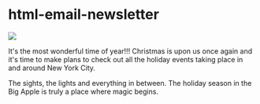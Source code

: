# html-email-newsletter

<img src="https://i.imgur.com/p6kROA3.png" />

It's the most wonderful time of year!!! Christmas is upon us once again and it's time to make plans to check out all the holiday events taking place in and around New York City.

The sights, the lights and everything in between. The holiday season in the Big Apple is truly a place where magic begins.
